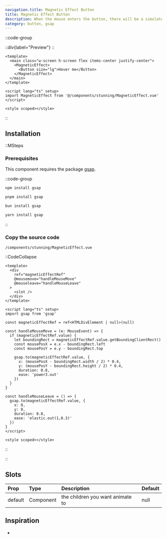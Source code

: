 ```yaml
---
navigation.title: Magnetic Effect Button
title: Magnetic Effect Button
description: When the mouse enters the button, there will be a simulated magnetic effect.
category: button, gsap
---
```


::code-group

::div{label="Preview"}
<Playground url="/playground/magnetic-effect-button" aspect="5/1"></Playground>
::

```vue [Code]
<template>
  <main class="w-screen h-screen flex items-center justify-center">
    <MagneticEffect>
      <Button size="lg">Hover me</Button>
    </MagneticEffect>
  </main>
</template>

<script lang="ts" setup>
import MagneticEffect from '@/components/stunning/MagneticEffect.vue'
</script>

<style scoped></style>
```

::

## Installation

::MSteps

### Prerequisites

This component requires the package [gsap](https://gsap.com/).

::code-group

```bash [npm]
npm install gsap
```

```bash [pnpm]
pnpm install gsap
```

```bash [bun]
bun install gsap
```

```bash [yarn]
yarn install gsap
```

::

### Copy the source code

`/components/stunning/MagneticEffect.vue`

::CodeCollapse

```vue
<template>
  <div
    ref="magneticEffectRef"
    @mousemove="handleMouseMove"
    @mouseleave="handleMouseLeave"
  >
    <slot />
  </div>
</template>

<script lang="ts" setup>
import gsap from 'gsap'

const magneticEffectRef = ref<HTMLDivElement | null>(null)

const handleMouseMove = (e: MouseEvent) => {
  if (magneticEffectRef.value) {
    let boundingRect = magneticEffectRef.value.getBoundingClientRect()
    const mousePosX = e.x - boundingRect.left
    const mousePosY = e.y - boundingRect.top

    gsap.to(magneticEffectRef.value, {
      x: (mousePosX - boundingRect.width / 2) * 0.4,
      y: (mousePosY - boundingRect.height / 2) * 0.4,
      duration: 0.8,
      ease: 'power3.out'
    })
  }
}

const handleMouseLeave = () => {
  gsap.to(magneticEffectRef.value, {
    x: 0,
    y: 0,
    duration: 0.8,
    ease: 'elastic.out(1,0.3)'
  })
}
</script>

<style scoped></style>
```

::

::

## Slots

| Prop    | Type      | Description                      | Default |
| :------ | :-------- | :------------------------------- | :------ |
| default | Component | the children you want animate to | null    |

## Inspiration

-
